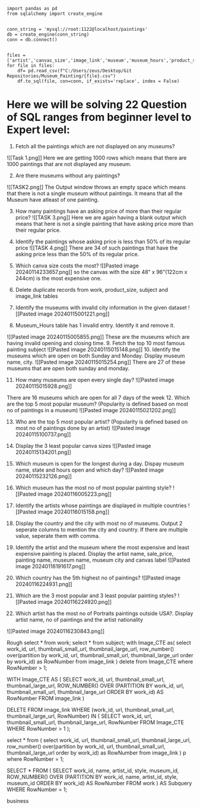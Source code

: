 ```
import pandas as pd
from sqlalchemy import create_engine


conn_string = 'mysql://root:1122@localhost/paintings'
db = create_engine(conn_string)
conn = db.connect()


files = ['artist','canvas_size','image_link','museum','museum_hours','product_size','subject','work']
for file in files:
    df= pd.read_csv(f"C:/Users/zeus/Desktop/Git Repositories/Museum_Painting/{file}.csv")
    df.to_sql(file, con=conn, if_exists='replace', index = False)
```
# Here we will be solving 22 Question of SQL ranges from beginner level to Expert level:

1. Fetch all the paintings which are not displayed on any museums?

![[Task 1.png]]
Here we are getting 1000 rows which means that there are 1000 paintings that are not displayed any museum.

2. Are there museums without any paintings?

![[TASK2.png]]
The Output window throws an empty space which means that there is not a single museum without paintings. It means that all the Museum have atleast of one painting. 

3. How many paintings have an asking price of more than their regular price?
![[TASK 3.png]]
Here we are again having a blank output which means that here is not a single painting that have asking price more than their regular price.


4. Identify the paintings whose asking price is less than 50% of its regular price
![[TASK 4.png]]
There are 34 of such paintings that have the asking price less than the 50% of its regular price.

5. Which canva size costs the most?
![[Pasted image 20240114233657.png]]
so the canvas with the size 48" x 96"(122cm x 244cm) is the most expensive one. 

6. Delete duplicate records from work, product_size, subject and image_link tables

7. Identify the museums with invalid city information in the given dataset
![[Pasted image 20240115001221.png]]


8. Museum_Hours table has 1 invalid entry. Identify it and remove it.

![[Pasted image 20240115005855.png]]
These are the museums which are having invalid opening and closing time.
9. Fetch the top 10 most famous painting subject
![[Pasted image 20240115015148.png]]
10. Identify the museums which are open on both Sunday and Monday. Display museum name, city.
![[Pasted image 20240115015254.png]]
There are 27 of these museums that are open both sunday and monday. 



11. How many museums are open every single day?
![[Pasted image 20240115015928.png]]

There are 16 museums which are open for all 7 days of the week
12. Which are the top 5 most popular museum? (Popularity is defined based on most no of paintings in a museum)
![[Pasted image 20240115021202.png]]



13. Who are the top 5 most popular artist? (Popularity is defined based on most no of paintings done by an artist)
![[Pasted image 20240115100737.png]]



14. Display the 3 least popular canva sizes
![[Pasted image 20240115134201.png]]



15. Which museum is open for the longest during a day. Dispay museum name, state and hours open and which day?
![[Pasted image 20240115232126.png]]




16. Which museum has the most no of most popular painting style?
![[Pasted image 20240116005223.png]]




17. Identify the artists whose paintings are displayed in multiple countries
![[Pasted image 20240116015158.png]]




1. Display the country and the city with most no of museums. Output 2 seperate columns to mention the city and country. If there are multiple value, seperate them with comma.


3. Identify the artist and the museum where the most expensive and least expensive painting is placed. Display the artist name, sale_price, painting name, museum name, museum city and canvas label
![[Pasted image 20240116191617.png]]

4. Which country has the 5th highest no of paintings?
![[Pasted image 20240116224931.png]]
5. Which are the 3 most popular and 3 least popular painting styles?
![[Pasted image 20240116224920.png]]
6. Which artist has the most no of Portraits paintings outside USA?. Display artist name, no of paintings and the artist nationality

![[Pasted image 20240116230843.png]]




















Rough
select * from work;
select * from subject;
with Image_CTE as(
select work_id, url, thumbnail_small_url, thumbnail_large_url,
row_number() over(partition by work_id, url, thumbnail_small_url, thumbnail_large_url 
					order by work_id) as RowNumber
from image_link
)
delete from Image_CTE
where RowNumber > 1;

WITH Image_CTE AS (
    SELECT 
        work_id, 
        url, 
        thumbnail_small_url, 
        thumbnail_large_url,
        ROW_NUMBER() OVER (PARTITION BY work_id, url, thumbnail_small_url, thumbnail_large_url ORDER BY work_id) AS RowNumber
    FROM 
        image_link
)

DELETE FROM image_link
WHERE (work_id, url, thumbnail_small_url, thumbnail_large_url, RowNumber) IN (
    SELECT work_id, url, thumbnail_small_url, thumbnail_large_url, RowNumber
    FROM Image_CTE
    WHERE RowNumber > 1
);


select * from (
select work_id, url, thumbnail_small_url, thumbnail_large_url,
row_number() over(partition by work_id, url, thumbnail_small_url, thumbnail_large_url 
					order by work_id) as RowNumber
from image_link
) p
where RowNumber  = 1;

SELECT *
FROM (
    SELECT 
        work_id,
        name,
        artist_id,
        style,
        museum_id,
        ROW_NUMBER() OVER (PARTITION BY work_id, name, artist_id, style, museum_id ORDER BY work_id) AS RowNumber
    FROM 
        work
) AS Subquery
WHERE 
    RowNumber = 1;

business 
